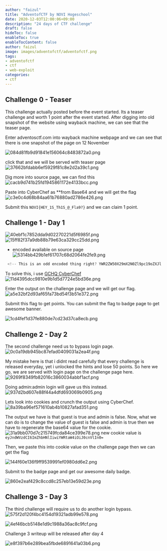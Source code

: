 ```yaml
---
author: "faizul"
title: "AdventofCTF by NOVI Hogeschool"
date: 2020-12-03T12:00:06+09:00
description: "24 days of CTF challenge"
draft: false
hideToc: false
enableToc: true
enableTocContent: false
author: faizul
image: images/adventofctf/adventofctf.png
tags: 
- adventofctf
- ctf
- web-exploit
categories:
- ctf
---
```


## Challenge 0 - Teaser
This challenge actually posted before the event started. Its a teaser challenge and worth 1 point after the event started. After digging into old snapshot of the website using wayback machine, we can see that the teaser page. 

Enter adventosctf.com into wayback machine webpage and we can see that there is one snapshot of the page on 12 November

![084d81fb9d91841e156064c8483872a0.png](/images/adventofctf/614bb473eb594f49829f9213db2a6864.png)

click that and we will be served with teaser page
![37662bfdabb6ef5929f81c8e2d2a39c1.png](/images/adventofctf/a35a937abc5f41e192c014caf8dc6796.png)

Dig more into source page, we can find this
![cacb9d741b25fd1945861172e4133bcc.png](/images/adventofctf/11f9cbde63a44b85ad78164ebd46311c.png)

Paste into CyberChef as **from Base64 and we will get the flag ![c3e0c4d68b84aa61b76880ad2786e426.png](/images/adventofctf/0515917714da426f897587e4d4147299.png)

Submit this `NOVI{HEY_1S_Th1S_@_Fla9?}` and we can claim 1 point. 


## Challenge 1 - Day 1
![40ebf1c7852dda9d02270221d5f6985f.png](/images/adventofctf/3bdebe6e0b4b428fa9699c0bcdb60b6f.png)
![15ff82f37a9db88b79e63ca329cc25dd.png](/images/adventofctf//a81a42439a6547c19ffc38872b3f6dc0.png)

- encoded available on source page
![5314bb429b1ef61707c68d2064fe2fe9.png](/images/adventofctf/a621bfc3eedb499496faecb9e3a4a176.png)
```javascript
 <!-- This is an odd encoded thing right? YWR2ZW50X29mX2N0Zl9pc19oZXJl -->
```
To solve this, i use [GCHQ CyberChef](https://gchq.github.io/CyberChef/)
![11d4395dcc9810e9b1d5d7724e5bd36e.png](/images/adventofctf/6f3166a29a0f4d7e8fb8eea1580ffde9.png)

Enter the output on the challenge page and we will get our flag. 
![a5e32bf2d93af65fa73bd54f3b51e372.png](/images/adventofctf/8c0870aaafea4e8ea6b563a25d2d1f33.png)

Submit this flag to get points. You can submit the flag to badge page to get awesome banner.

![1cd4fef1d37fe880de7cd23d37ca8ecb.png](/images/adventofctf/fa58a88adecc4a97af1f7270f736a5bc.png)

## Challenge 2 - Day 2
The second challenge need us to bypass login page.
![0c0a19db945bc87efad0409031a2ea4f.png](/images/adventofctf/ef191805b99e47b1b967d6e80196cb1e.png)

My mistake here is that i didnt read carefully that every challenge is released everyday, yet i unlocked the hints and lose 50 points. So here we go, we are served with login page on the challenge page here. 
![9269f8349fb82016c3860034abbf1acf.png](/images/adventofctf/adb5bc8c29424d1cb740024d68d4ecb4.png)

Doing admin:admin login will gave us this instead. 
![937d2bd607e88f44a4dfd693069b0905.png](/images/adventofctf/f5f2737c64384deead48046042a80f78.png)

Lets look into cookies and crunch the output using CyberChef. 
![8a39ba96ef571610ab4b10827afad351.png](/images/adventofctf/f8cda57eaa944777bdfaeb6a67d6ce24.png)

The output we have is that guest is true and admin is false. Now, what we can do is to change the value of guest is false and admin is true then we have to regenerate the base64 value for the cookie. 
![31a9bb070d7c215749fcda84ce399e78.png](/images/adventofctf/c685949c7603453696cf43c223016ab3.png)
new cookie value is `eyJndWVzdCI6ImZhbHNlIiwiYWRtaW4iOiJ0cnVlIn0=`

Then, we paste this into cookie value on the challenge page then we can get the flag

![144f60e136f9ff9539991ef0980dd6e2.png](/images/adventofctf/0f924b726d4349b3ad9856b5e0c7adce.png)

Submit to the badge page and get our awesome daily badge. 

![860e2eaf429c8ccd8c257eb13e59d23e.png](/images/adventofctf/79e5467b7b6945d28cc71293f3307650.png)

## Challenge 3 - Day 3
The third challenge will require us to do another login bypass.
![575f2d120f4bc4154d19321adb99e578.png](/images/adventofctf/50211f24507949aca326b420b85e905f.png)

![4ef46bcb5148e1d9c1988a36ac8c9fcf.png](/images/adventofctf/a809cb99331f4454ad55b5d428fba9ec.png)

Challenge 3 writeup will be released after day 4

![e8f397b6e289bea5fbde6891641a03b6.png](/images/adventofctf/a7e73505a70547cc82eb2adfa4201822.png)